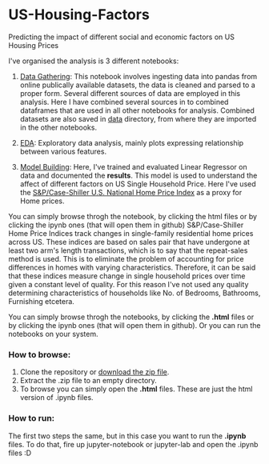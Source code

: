 # US-Housing-Factors
Predicting the impact of different social and economic factors on US Housing Prices


I've organised the analysis is 3 different notebooks:

1.  [Data Gathering](https://github.com/hitesh-pathak/US-Housing-Factors/blob/main/data_gathering.ipynb): This  notebook involves ingesting data into pandas from online publically available datasets, the data is cleaned and parsed to a proper form. Several different sources of data are employed in this analysis. Here I have combined several sources in to combined dataframes that are used in all other notebooks for analysis. Combined datasets are also saved in [data](https://github.com/hitesh-pathak/US-Housing-Factors/tree/main/data) directory, from where they are imported in the other notebooks.

2. [EDA](https://github.com/hitesh-pathak/US-Housing-Factors/blob/main/EDA.ipynb): Exploratory data analysis, mainly plots expressing relationship between various features.

3. [Model Building](https://github.com/hitesh-pathak/US-Housing-Factors/blob/main/Model_building.ipynb): Here, I've trained and evaluated Linear Regressor on data and documented the __results__. This model is used to understand the affect of different factors on US Single Household Price. Here I've used the [S&P/Case-Shiller U.S. National Home Price Index](https://fred.stlouisfed.org/series/CSUSHPISA) as a proxy for Home prices.

You can simply browse throgh the notebook, by clicking the html files or by clicking the ipynb ones (that will open them in github)
S&P/Case-Shiller Home Price Indices track changes in single-family residential home prices across US. These indices are based on sales pair that have undergone at least two arm's length transactions, which is to say that the repeat-sales method is used. This is to eliminate the problem of accounting for price differences in homes with varying characteristics. Therefore, it can be said that these indices measure change in single household prices over time given a constant level of quality. For this reason I've not used any quality determining characteristics of households like No. of Bedrooms, Bathrooms, Furnishing etcetera. 


You can simply browse throgh the notebooks, by clicking the __.html__ files or by clicking the ipynb ones (that will open them in github). Or you can run the notebooks on your system.

### How to browse:

1. Clone the repository or [download the zip file](https://github.com/hitesh-pathak/US-Housing-Factors/archive/refs/heads/main.zip).
2. Extract the .zip  file to an empty directory.
3. To browse you can simply open the __.html__ files. These are just the html version of .ipynb files.

### How to run:

The first two steps the same, but in this case you want to run the __.ipynb__ files. To do that, fire up jupyter-notebook or jupyter-lab and open the .ipynb files :D

